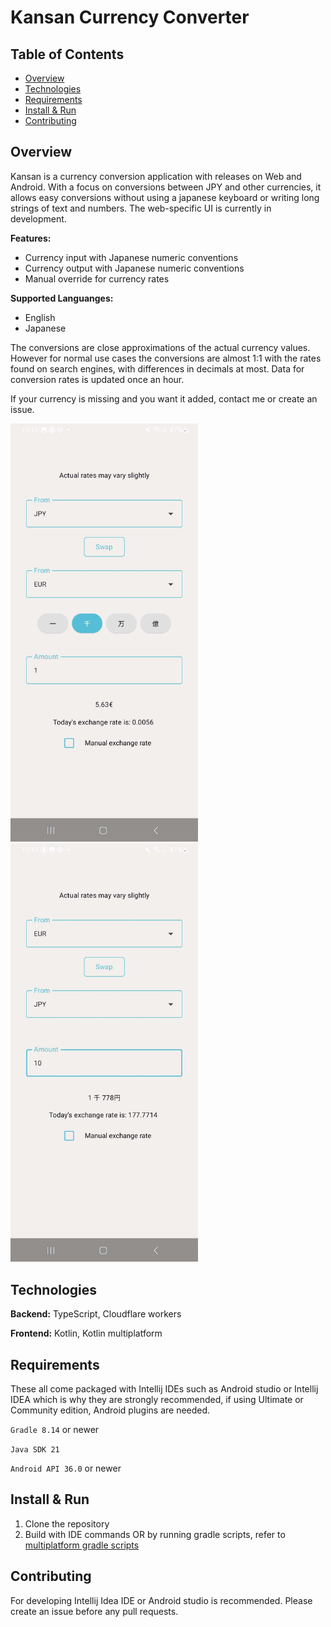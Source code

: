 # Kansan Currency Converter

## Table of Contents
- [Overview](#overview)
- [Technologies](technologies)
- [Requirements](requirements)
- [Install & Run](install--Run)
- [Contributing](contributing)

## Overview
Kansan is a currency conversion application with releases on Web and Android. With a focus on conversions between JPY and other currencies, it allows easy conversions without using a japanese keyboard or writing
long strings of text and numbers. The web-specific UI is currently in development.

**Features:**
- Currency input with Japanese numeric conventions
- Currency output with Japanese numeric conventions
- Manual override for currency rates
  
**Supported Languanges:**
- English
- Japanese

The conversions are close approximations of the actual currency values. However for normal use cases the conversions are almost 1:1 with the rates found on search engines, with differences in decimals at most. 
Data for conversion rates is updated once an hour.

If your currency is missing and you want it added, contact me or create an issue.

<img src="JPY-converter/images/Kansan-1-JPY-input.jpg" alt="drawing" width="300"/> <img src="JPY-converter/images/Kansan-2-JPY-output.jpg" alt="drawing" width="300"/>

## Technologies
**Backend:** TypeScript, Cloudflare workers

**Frontend:** Kotlin, Kotlin multiplatform

## Requirements
These all come packaged with Intellij IDEs such as Android studio or Intellij IDEA which is why they are strongly recommended, if using Ultimate or Community edition, Android plugins are needed.

`Gradle 8.14` or newer

`Java SDK 21`

`Android API 36.0` or newer

## Install & Run
1. Clone the repository
2. Build with IDE commands OR by running gradle scripts, refer to [multiplatform gradle scripts](JPY-converter/README.md)
## Contributing
For developing Intellij Idea IDE or Android studio is recommended. Please create an issue before any pull requests.
